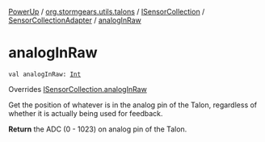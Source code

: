 [PowerUp](../../../index.md) / [org.stormgears.utils.talons](../../index.md) / [ISensorCollection](../index.md) / [SensorCollectionAdapter](index.md) / [analogInRaw](./analog-in-raw.md)

# analogInRaw

`val analogInRaw: `[`Int`](https://kotlinlang.org/api/latest/jvm/stdlib/kotlin/-int/index.html)

Overrides [ISensorCollection.analogInRaw](../analog-in-raw.md)

Get the position of whatever is in the analog pin of the Talon, regardless of whether
it is actually being used for feedback.

**Return**
the ADC (0 - 1023) on analog pin of the Talon.

